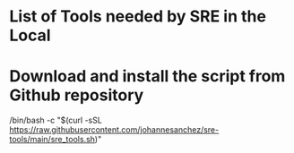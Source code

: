 # List of Tools needed by SRE in the Local

# Download and install the script from Github repository
/bin/bash -c "$(curl -sSL https://raw.githubusercontent.com/johannesanchez/sre-tools/main/sre_tools.sh)"